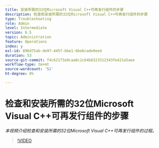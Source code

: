 ```yaml
---
title: 安装所需的32位Microsoft Visual C++可再发行组件的步骤
description: 检查和安装所需的32位Microsoft Visual C++可再发行组件的步骤
type: Troubleshooting
role: Admin
level: Intermediate
version: 6.5
topic: Administration
feature: Operations
index: y
exl-id: 896d75ab-de97-445f-bbe1-6be6cade9ee4
duration: 53
source-git-commit: f4c621f3a9caa8c2c64b8323312343fe421a5aee
workflow-type: tm+mt
source-wordcount: '51'
ht-degree: 0%

---
```


# 检查和安装所需的32位Microsoft Visual C++可再发行组件的步骤

*本视频介绍检查和安装所需的32位Microsoft Visual C++可再发行组件的过程。*

>[!VIDEO](https://video.tv.adobe.com/v/335520?quality=12&learn=on)
